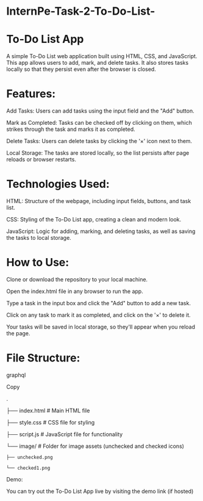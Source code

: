 # InternPe-Task-2-To-Do-List-

# To-Do List App

A simple To-Do List web application built using HTML, CSS, and JavaScript. This app allows users to add, mark, and delete tasks. It also stores tasks locally so that they persist even after the browser is closed.

# Features:

Add Tasks: Users can add tasks using the input field and the "Add" button.

Mark as Completed: Tasks can be checked off by clicking on them, which strikes through the task and marks it as completed.

Delete Tasks: Users can delete tasks by clicking the '×' icon next to them.

Local Storage: The tasks are stored locally, so the list persists after page reloads or browser restarts.

# Technologies Used:

HTML: Structure of the webpage, including input fields, buttons, and task list.

CSS: Styling of the To-Do List app, creating a clean and modern look.

JavaScript: Logic for adding, marking, and deleting tasks, as well as saving the tasks to local storage.

# How to Use:

Clone or download the repository to your local machine.

Open the index.html file in any browser to run the app.

Type a task in the input box and click the "Add" button to add a new task.

Click on any task to mark it as completed, and click on the '×' to delete it.

Your tasks will be saved in local storage, so they'll appear when you reload the page.

# File Structure:

graphql

Copy

.

├── index.html        # Main HTML file

├── style.css         # CSS file for styling

├── script.js         # JavaScript file for functionality

└── image/            # Folder for image assets (unchecked and checked icons)

    ├── unchecked.png
    
    └── checked1.png
    
Demo:

You can try out the To-Do List App live by visiting the demo link (if hosted)
